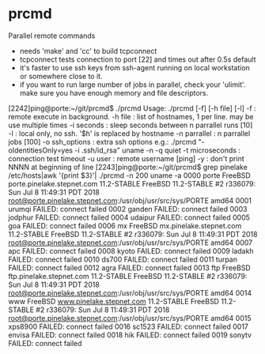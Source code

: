 # prcmd
Parallel remote commands

- needs 'make' and 'cc' to build tcpconnect
- tcpconnect tests connection to port [22] and times out after 0.5s default
- it's faster to use ssh keys from ssh-agent running on local workstation or somewhere close to it.
- if you want to run large number of jobs in parallel, check your 'ulimit'.  make sure you have enough memory and file descriptors.

[2242]ping@porte:~/git/prcmd$ ./prcmd
Usage: ./prcmd [-f] [-h file] [-l] <cmds>
      -f : remote execute in background.
      -h file : list of hostnames, 1 per line.  may be use multiple times
      -i seconds : sleep seconds between n parrallel runs [10]
      -l : local only, no ssh.  '\$h' is replaced by hostname
      -n parrallel : n parrallel jobs [100]
      -o ssh_options : extra ssh options
         e.g.: ./prcmd "-oIdentitiesOnly=yes -i .ssh/id_rsa" uname -n
      -q quiet
      -t microseconds : connection test timeout
      -u user : remote username [ping]
      -y : don\'t print NNNN at beginning of line
[2243]ping@porte:~/git/prcmd$ grep pinelake /etc/hosts|awk '{print $3}'| ./prcmd -n 200 uname -a
0000 porte FreeBSD porte.pinelake.stepnet.com 11.2-STABLE FreeBSD 11.2-STABLE #2 r336079: Sun Jul  8 11:49:31 PDT 2018     root@porte.pinelake.stepnet.com:/usr/obj/usr/src/sys/PORTE  amd64
0001 urumqi FAILED: connect failed
0002 ganden FAILED: connect failed
0003 jodphur FAILED: connect failed
0004 udaipur FAILED: connect failed
0005 goa FAILED: connect failed
0006 mx FreeBSD mx.pinelake.stepnet.com 11.2-STABLE FreeBSD 11.2-STABLE #2 r336079: Sun Jul  8 11:49:31 PDT 2018     root@porte.pinelake.stepnet.com:/usr/obj/usr/src/sys/PORTE  amd64
0007 apc FAILED: connect failed
0008 kyoto FAILED: connect failed
0009 ladakh FAILED: connect failed
0010 ds700 FAILED: connect failed
0011 turpan FAILED: connect failed
0012 agra FAILED: connect failed
0013 ftp FreeBSD ftp.pinelake.stepnet.com 11.2-STABLE FreeBSD 11.2-STABLE #2 r336079: Sun Jul  8 11:49:31 PDT 2018     root@porte.pinelake.stepnet.com:/usr/obj/usr/src/sys/PORTE  amd64
0014 www FreeBSD www.pinelake.stepnet.com 11.2-STABLE FreeBSD 11.2-STABLE #2 r336079: Sun Jul  8 11:49:31 PDT 2018     root@porte.pinelake.stepnet.com:/usr/obj/usr/src/sys/PORTE  amd64
0015 xps8900 FAILED: connect failed
0016 sc1523 FAILED: connect failed
0017 envisa FAILED: connect failed
0018 hik FAILED: connect failed
0019 sonytv FAILED: connect failed

